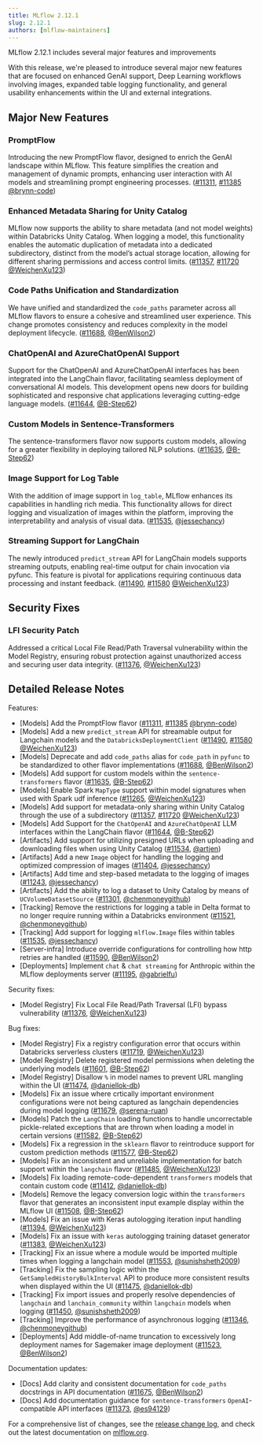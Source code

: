 ```yaml
---
title: MLflow 2.12.1
slug: 2.12.1
authors: [mlflow-maintainers]
---
```


MLflow 2.12.1 includes several major features and improvements

With this release, we're pleased to introduce several major new features that are focused on enhanced GenAI support, Deep Learning workflows involving images, expanded table logging functionality, and general usability enhancements within the UI and external integrations.

## Major New Features

### PromptFlow

Introducing the new PromptFlow flavor, designed to enrich the GenAI landscape within MLflow. This feature simplifies the creation and management of dynamic prompts, enhancing user interaction with AI models and streamlining prompt engineering processes. ([#11311](https://github.com/mlflow/mlflow/pull/11311), [#11385](https://github.com/mlflow/mlflow/pull/11385) [@brynn-code](https://github.com/brynn-code))

### Enhanced Metadata Sharing for Unity Catalog

MLflow now supports the ability to share metadata (and not model weights) within Databricks Unity Catalog. When logging a model, this functionality enables the automatic duplication of metadata into a dedicated subdirectory, distinct from the model’s actual storage location, allowing for different sharing permissions and access control limits. ([#11357](https://github.com/mlflow/mlflow/pull/11357), [#11720](https://github.com/mlflow/mlflow/pull/11720) [@WeichenXu123](https://github.com/WeichenXu123))

### Code Paths Unification and Standardization

We have unified and standardized the `code_paths` parameter across all MLflow flavors to ensure a cohesive and streamlined user experience. This change promotes consistency and reduces complexity in the model deployment lifecycle. ([#11688](https://github.com/mlflow/mlflow/pull/11688), [@BenWilson2](https://github.com/BenWilson2))

### ChatOpenAI and AzureChatOpenAI Support

Support for the ChatOpenAI and AzureChatOpenAI interfaces has been integrated into the LangChain flavor, facilitating seamless deployment of conversational AI models. This development opens new doors for building sophisticated and responsive chat applications leveraging cutting-edge language models. ([#11644](https://github.com/mlflow/mlflow/pull/11644), [@B-Step62](https://github.com/B-Step62))

### Custom Models in Sentence-Transformers

The sentence-transformers flavor now supports custom models, allowing for a greater flexibility in deploying tailored NLP solutions. ([#11635](https://github.com/mlflow/mlflow/pull/11635), [@B-Step62](https://github.com/B-Step62))

### Image Support for Log Table

With the addition of image support in `log_table`, MLflow enhances its capabilities in handling rich media. This functionality allows for direct logging and visualization of images within the platform, improving the interpretability and analysis of visual data. ([#11535](https://github.com/mlflow/mlflow/pull/11535), [@jessechancy](https://github.com/jessechancy))

### Streaming Support for LangChain

The newly introduced `predict_stream` API for LangChain models supports streaming outputs, enabling real-time output for chain invocation via pyfunc. This feature is pivotal for applications requiring continuous data processing and instant feedback. ([#11490](https://github.com/mlflow/mlflow/pull/11490), [#11580](https://github.com/mlflow/mlflow/pull/11580) [@WeichenXu123](https://github.com/WeichenXu123))

## Security Fixes

### LFI Security Patch

Addressed a critical Local File Read/Path Traversal vulnerability within the Model Registry, ensuring robust protection against unauthorized access and securing user data integrity. ([#11376](https://github.com/mlflow/mlflow/pull/11376), [@WeichenXu123](https://github.com/WeichenXu123))

## Detailed Release Notes

Features:

- [Models] Add the PromptFlow flavor ([#11311](https://github.com/mlflow/mlflow/pull/11311), [#11385](https://github.com/mlflow/mlflow/pull/11385) [@brynn-code](https://github.com/brynn-code))
- [Models] Add a new `predict_stream` API for streamable output for Langchain models and the `DatabricksDeploymentClient` ([#11490](https://github.com/mlflow/mlflow/pull/11490), [#11580](https://github.com/mlflow/mlflow/pull/11580) [@WeichenXu123](https://github.com/WeichenXu123))
- [Models] Deprecate and add `code_paths` alias for `code_path` in `pyfunc` to be standardized to other flavor implementations ([#11688](https://github.com/mlflow/mlflow/pull/11688), [@BenWilson2](https://github.com/BenWilson2))
- [Models] Add support for custom models within the `sentence-transformers` flavor ([#11635](https://github.com/mlflow/mlflow/pull/11635), [@B-Step62](https://github.com/B-Step62))
- [Models] Enable Spark `MapType` support within model signatures when used with Spark udf inference ([#11265](https://github.com/mlflow/mlflow/pull/11265), [@WeichenXu123](https://github.com/WeichenXu123))
- [Models] Add support for metadata-only sharing within Unity Catalog through the use of a subdirectory ([#11357](https://github.com/mlflow/mlflow/pull/11357), [#11720](https://github.com/mlflow/mlflow/pull/11720) [@WeichenXu123](https://github.com/WeichenXu123))
- [Models] Add Support for the `ChatOpenAI` and `AzureChatOpenAI` LLM interfaces within the LangChain flavor ([#11644](https://github.com/mlflow/mlflow/pull/11644), [@B-Step62](https://github.com/B-Step62))
- [Artifacts] Add support for utilizing presigned URLs when uploading and downloading files when using Unity Catalog ([#11534](https://github.com/mlflow/mlflow/pull/11534), [@artjen](https://github.com/artjen))
- [Artifacts] Add a new `Image` object for handling the logging and optimized compression of images ([#11404](https://github.com/mlflow/mlflow/pull/11404), [@jessechancy](https://github.com/jessechancy))
- [Artifacts] Add time and step-based metadata to the logging of images ([#11243](https://github.com/mlflow/mlflow/pull/11243), [@jessechancy](https://github.com/jessechancy))
- [Artifacts] Add the ability to log a dataset to Unity Catalog by means of `UCVolumeDatasetSource` ([#11301](https://github.com/mlflow/mlflow/pull/11301), [@chenmoneygithub](https://github.com/chenmoneygithub))
- [Tracking] Remove the restrictions for logging a table in Delta format to no longer require running within a Databricks environment ([#11521](https://github.com/mlflow/mlflow/pull/11521), [@chenmoneygithub](https://github.com/chenmoneygithub))
- [Tracking] Add support for logging `mlflow.Image` files within tables ([#11535](https://github.com/mlflow/mlflow/pull/11535), [@jessechancy](https://github.com/jessechancy))
- [Server-infra] Introduce override configurations for controlling how http retries are handled ([#11590](https://github.com/mlflow/mlflow/pull/11590), [@BenWilson2](https://github.com/BenWilson2))
- [Deployments] Implement `chat` & `chat streaming` for Anthropic within the MLflow deployments server ([#11195](https://github.com/mlflow/mlflow/pull/11195), [@gabrielfu](https://github.com/gabrielfu))

Security fixes:

- [Model Registry] Fix Local File Read/Path Traversal (LFI) bypass vulnerability ([#11376](https://github.com/mlflow/mlflow/pull/11376), [@WeichenXu123](https://github.com/WeichenXu123))

Bug fixes:

- [Model Registry] Fix a registry configuration error that occurs within Databricks serverless clusters ([#11719](https://github.com/mlflow/mlflow/pull/11719), [@WeichenXu123](https://github.com/WeichenXu123))
- [Model Registry] Delete registered model permissions when deleting the underlying models ([#11601](https://github.com/mlflow/mlflow/pull/11601), [@B-Step62](https://github.com/B-Step62))
- [Model Registry] Disallow `%` in model names to prevent URL mangling within the UI ([#11474](https://github.com/mlflow/mlflow/pull/11474), [@daniellok-db](https://github.com/daniellok-db))
- [Models] Fix an issue where crtically important environment configurations were not being captured as langchain dependencies during model logging ([#11679](https://github.com/mlflow/mlflow/pull/11679), [@serena-ruan](https://github.com/serena-ruan))
- [Models] Patch the `LangChain` loading functions to handle uncorrectable pickle-related exceptions that are thrown when loading a model in certain versions ([#11582](https://github.com/mlflow/mlflow/pull/11582), [@B-Step62](https://github.com/B-Step62))
- [Models] Fix a regression in the `sklearn` flavor to reintroduce support for custom prediction methods ([#11577](https://github.com/mlflow/mlflow/pull/11577), [@B-Step62](https://github.com/B-Step62))
- [Models] Fix an inconsistent and unreliable implementation for batch support within the `langchain` flavor ([#11485](https://github.com/mlflow/mlflow/pull/11485), [@WeichenXu123](https://github.com/WeichenXu123))
- [Models] Fix loading remote-code-dependent `transformers` models that contain custom code ([#11412](https://github.com/mlflow/mlflow/pull/11412), [@daniellok-db](https://github.com/daniellok-db))
- [Models] Remove the legacy conversion logic within the `transformers` flavor that generates an inconsistent input example display within the MLflow UI ([#11508](https://github.com/mlflow/mlflow/pull/11508), [@B-Step62](https://github.com/B-Step62))
- [Models] Fix an issue with Keras autologging iteration input handling ([#11394](https://github.com/mlflow/mlflow/pull/11394), [@WeichenXu123](https://github.com/WeichenXu123))
- [Models] Fix an issue with `keras` autologging training dataset generator ([#11383](https://github.com/mlflow/mlflow/pull/11383), [@WeichenXu123](https://github.com/WeichenXu123))
- [Tracking] Fix an issue where a module would be imported multiple times when logging a langchain model ([#11553](https://github.com/mlflow/mlflow/pull/11553), [@sunishsheth2009](https://github.com/sunishsheth2009))
- [Tracking] Fix the sampling logic within the `GetSampledHistoryBulkInterval` API to produce more consistent results when displayed within the UI ([#11475](https://github.com/mlflow/mlflow/pull/11475), [@daniellok-db](https://github.com/daniellok-db))
- [Tracking] Fix import issues and properly resolve dependencies of `langchain` and `lanchain_community` within `langchain` models when logging ([#11450](https://github.com/mlflow/mlflow/pull/11450), [@sunishsheth2009](https://github.com/sunishsheth2009))
- [Tracking] Improve the performance of asynchronous logging ([#11346](https://github.com/mlflow/mlflow/pull/11346), [@chenmoneygithub](https://github.com/chenmoneygithub))
- [Deployments] Add middle-of-name truncation to excessively long deployment names for Sagemaker image deployment ([#11523](https://github.com/mlflow/mlflow/pull/11523), [@BenWilson2](https://github.com/BenWilson2))

Documentation updates:

- [Docs] Add clarity and consistent documentation for `code_paths` docstrings in API documentation ([#11675](https://github.com/mlflow/mlflow/pull/11675), [@BenWilson2](https://github.com/BenWilson2))
- [Docs] Add documentation guidance for `sentence-transformers` `OpenAI`-compatible API interfaces ([#11373](https://github.com/mlflow/mlflow/pull/11373), [@es94129](https://github.com/es94129))

For a comprehensive list of changes, see the [release change log](https://github.com/mlflow/mlflow/releases/tag/v2.12.0), and check out the latest documentation on [mlflow.org](http://mlflow.org/).
